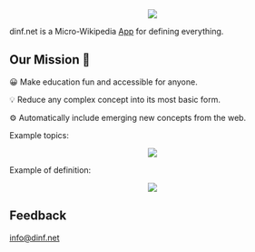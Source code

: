 <div align="center">
  <img src="https://dinf.net/static/logo.c9285940.svg">
</div>

dinf.net is a Micro-Wikipedia [App](https://dinf.net) for defining everything.

 
## Our Mission 🚀


😀  Make education fun and accessible for anyone.


💡   Reduce any complex concept into its most basic form.


⚙️  Automatically include emerging new concepts from the web.
  
  
Example topics:

<div align="center">
  <img src="https://dinf.net/static/dinf_topics.png">
</div>
  
    
Example of definition:

<div align="center">
  <img src="https://dinf.net/static/standard_deviation.png">
</div>

## Feedback
info@dinf.net
